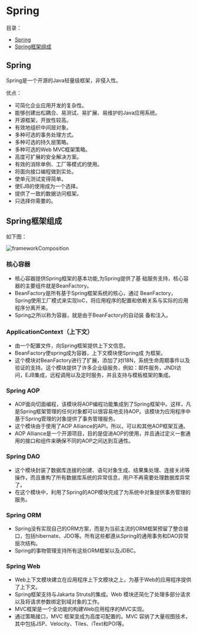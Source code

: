 # Spring

目录：

- [Spring](#spring)
- [Spring框架组成](#spring框架组成)

## Spring

Spring是一个开源的Java轻量级框架，非侵入性。

优点：

- 可简化企业应用开发的复杂性。
- 能够创建出松耦合、易测试、易扩展、易维护的Java应用系统。
- 开源框架，开放性较高。
- 有效地组织中间层对象。
- 多种可选的事务处理方式。
- 多种可选的持久层策略。
- 多种可选的Web MVC框架策略。
- 高度可扩展的安全解决方案。
- 有效的消除单例、工厂等模式的使用。
- 将面向接口编程做到实处。
- 使单元测试变得简单。
- 使EJB的使用成为一个选择。
- 提供了一致的数据访问框架。
- 只选择你需要的。

## Spring框架组成

如下图：

![frameworkComposition](https://raw.githubusercontent.com/lcfu1/Note/master/JavaWeb/image/frameworkComposition.PNG)

### 核心容器

- 核心容器提供Spring框架的基本功能,为Spring提供了基 础服务支持，核心容器的主要组件就是BeanFactory。
- BeanFactory是所有基于Spring框架系统的核心，通过 BeanFactory，Spring使用工厂模式来实现IoC，将应用程序的配置和依赖关系与实际的应用程序分离开来。
- Spring之所以称为容器，就是由于BeanFactory的自动装 备和注入。

### ApplicationContext（上下文）

- 由一个配置文件，向Spring框架提供上下文信息。
- BeanFactory使spring成为容器，上下文模块使Spring成 为框架。
- 这个模块对BeanFactory进行了扩展，添加了对I18N，系统生命周期事件以及验证的支持。这个模块提供了许多企业级服务，例如：邮件服务，JNDI访问，EJB集成，远程调用以及定时服务，并且支持与模板框架的集成。

### Spring AOP

- AOP面向切面编程，该模块将AOP编程功能集成到了Spring框架中。这样，凡是Spring框架管理的任何对象都可以很容易地支持AOP。该模块为应用程序中基于Spring管理的对象提供了事务管理服务。
- 这个模块由于使用了AOP Alliance的API，所以，可以和其他AOP框架互通。
- AOP Alliance是一个开源项目，目的是促进AOP的使用，并且通过定义一套通用的接口和组件来确保不同的AOP之间达到互通性。

### Spring DAO

- 这个模块封装了数据库连接的创建、语句对象生成、结果集处理、连接关闭等操作，而且重构了所有数据库系统的异常信息，用户不再需要处理数据库异常了。
- 在这个模块中，利用了Spring的AOP模块完成了为系统中对象提供事务管理的服务。

### Spring ORM

- Spring没有实现自己的ORM方案，而是为当前主流的ORM框架预留了整合接口，包括hibernate、JDO等。所有这些都遵从Spring的通用事务和DAO异常层次结构。
- Spring的事物管理支持所有这些ORM框架以及JDBC。

### Spring Web

- Web上下文模块建立在应用程序上下文模块之上，为基于Web的应用程序提供了上下文。
- Spring框架支持与Jakarta Struts的集成。Web 模块还简化了处理多部分请求以及将请求参数绑定到域对象的工作。
- MVC框架是一个全功能的构建Web应用程序的MVC实现。
- 通过策略接口，MVC 框架变成为高度可配置的。MVC 容纳了大量视图技术，其中包括JSP、Velocity、Tiles、iText和POI等。
